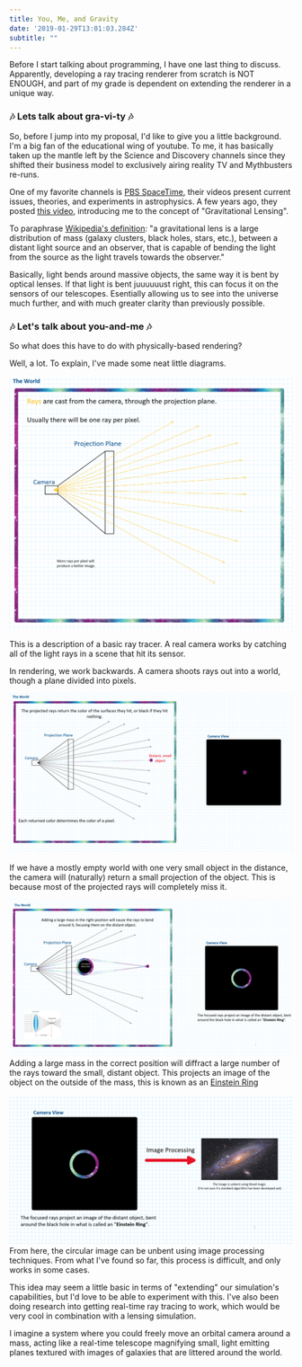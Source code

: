 ```yaml
---
title: You, Me, and Gravity
date: '2019-01-29T13:01:03.284Z'
subtitle: ""
---
```

<meta charset='utf-8'>

Before I start talking about programming, I have one last thing to discuss. Apparently, developing a ray tracing renderer from scratch is NOT ENOUGH, and part of my grade is dependent on extending the renderer in a unique way.

<h3>🎶 Lets talk about gra-vi-ty 🎶</h3>

So, before I jump into my proposal, I'd like to give you a little background. I'm a big fan of the educational wing of youtube. To me, it has basically taken up the mantle left by the Science and Discovery channels since they shifted their business model to exclusively airing reality TV and Mythbusters re-runs.

One of my favorite channels is 
[PBS SpaceTime](https://www.youtube.com/channel/UC7_gcs09iThXybpVgjHZ_7g), their videos present current issues, theories, and experiments in astrophysics. A few years ago, they posted [this video](https://www.youtube.com/watch?v=Dgv2WWpm7_s&t=416s), introducing me to the concept of "Gravitational Lensing". 

To paraphrase [Wikipedia's definition](https://en.wikipedia.org/wiki/Gravitational_lens): "a gravitational lens is a large distribution of mass (galaxy clusters, black holes, stars, etc.), between a distant light source and an observer, that is capable of bending the light from the source as the light travels towards the observer."

Basically, light bends around massive objects, the same way it is bent by optical lenses. If that light is bent juuuuuust right, this can focus it on the sensors of our telescopes. Esentially allowing us to see into the universe much further, and with much greater clarity than previously possible. 

<h3>🎶 Let's talk about you-and-me 🎶 </h3>

So what does this have to do with physically-based rendering? 

Well, a lot. To explain, I've made some neat little diagrams.

<div class="img_w_caption">

![raytracing basic demo](./l1.png)

This is a description of a basic ray tracer. A real camera works by catching all of the light rays in a scene that hit its sensor.

In rendering, we work backwards. A camera shoots rays out into a world, though a plane divided into pixels.
</div>

<div class="img_w_caption">

![raytracing basic colors](./l2.png)

If we have a mostly empty world with one very small object in the distance, the camera will (naturally) return a small projection of the object. This is because most of the projected rays will completely miss it. 
</div>

<div class="img_w_caption">

![lensing pt1](./l3.png)
Adding a large mass in the correct position will diffract a large number of the rays toward the small, distant object. This projects an image of the object on the outside of the mass, this is known as an [Einstein Ring](https://en.wikipedia.org/wiki/Einstein_ring)
</div>

<div class="img_w_caption">

![lensing pt2](./l3.1.png)
From here, the circular image can be unbent using image processing techniques. From what I've found so far, this process is difficult, and only works in some cases. 
</div>

This idea may seem a little basic in terms of "extending" our simulation's capabilities, but I'd love to be able to experiment with this. I've also been doing research into getting real-time ray tracing to work, which would be very cool in combination with a lensing simulation.

I imagine a system where you could freely move an orbital camera around a mass, acting like a real-time telescope magnifying small, light emitting planes textured with images of galaxies that are littered around the world.

